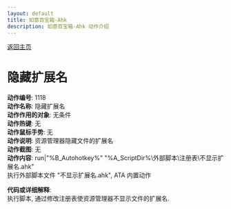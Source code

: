 ```yaml
---
layout: default
title: 如意百宝箱-Ahk
description: 如意百宝箱-Ahk 动作介绍
---
```

<link rel="stylesheet" href="../actions/css/atom-one-light.min.css">
<script src="../actions/js/highlight.min.js"></script>
<script>hljs.highlightAll();</script>

[返回主页](../index.md)

# [](#header-2) 隐藏扩展名

**动作编号**: 1118  
**动作名称**: 隐藏扩展名  
**动作作用的对象**: 无条件  
**动作热键**: 无  
**动作鼠标手势**: 无  
**动作说明**: 资源管理器隐藏文件的扩展名  
**动作截图**: 无  
**动作内容**: run|"%B_Autohotkey%" "%A_ScriptDir%\外部脚本\注册表\不显示扩展名.ahk"  
执行外部脚本文件 "不显示扩展名.ahk", ATA 内置动作  

**代码或详细解释**:  
执行脚本, 通过修改注册表使资源管理器不显示文件的扩展名.  